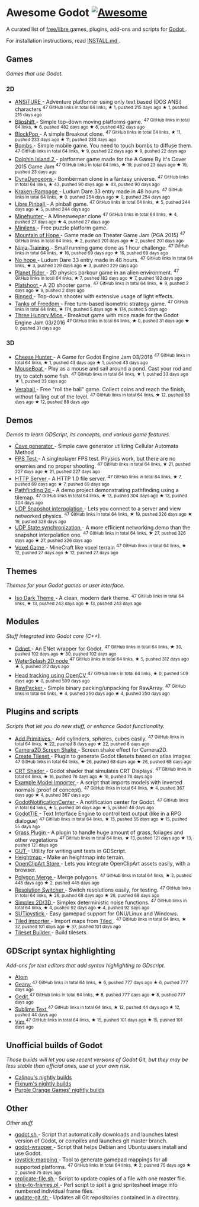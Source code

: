 <h1>
 Awesome Godot
 <a href="https://github.com/sindresorhus/awesome">
  <img alt="Awesome" src="https://cdn.rawgit.com/sindresorhus/awesome/d7305f38d29fed78fa85652e3a63e154dd8e8829/media/badge.svg"/>
 </a>
</h1>
<p>
 A curated list of
 <a href="https://gnu.org/philosophy/free-sw.html">
  free/libre
 </a>
 games, plugins, add-ons and scripts for
 <a href="http://godotengine.org">
  Godot
 </a>
 .
</p>
<p>
 For installation instructions, read
 <a href="https://github.com/Calinou/awesome-godot/blob/master/INSTALL.md">
  INSTALL.md
 </a>
 .
</p>
<h2>
 Games
</h2>
<p>
 <em>
  Games that use Godot.
 </em>
</p>
<h3>
 2D
</h3>
<ul>
 <li>
  <a href="https://github.com/w84death/ansiture">
   ANSiTURE
  </a>
  -  Adventure platformer using only text based (DOS ANSi) characters
  <sup>
   47 GitHub links in total 64 links, ★ 1, pushed 215 days ago
  </sup>
  <sup>
   &#9733 1, pushed 215 days ago
  </sup>
 </li>
 <li>
  <a href="https://github.com/wardsky/blipshift">
   Blipshift
  </a>
  - Simple top-down moving platforms game.
  <sup>
   47 GitHub links in total 64 links, ★ 6, pushed 482 days ago
  </sup>
  <sup>
   &#9733 6, pushed 482 days ago
  </sup>
 </li>
 <li>
  <a href="https://github.com/vnen/blockpop">
   BlockPop
  </a>
  - A simple Breakout clone.
  <sup>
   47 GitHub links in total 64 links, ★ 11, pushed 233 days ago
  </sup>
  <sup>
   &#9733 11, pushed 233 days ago
  </sup>
 </li>
 <li>
  <a href="https://github.com/randyyaj/Bombs">
   Bombs
  </a>
  - Simple mobile game. You need to touch bombs to diffuse them.
  <sup>
   47 GitHub links in total 64 links, ★ 9, pushed 22 days ago
  </sup>
  <sup>
   &#9733 9, pushed 22 days ago
  </sup>
 </li>
 <li>
  <a href="https://github.com/janmarcano/Dolphin-Island-2">
   Dolphin Island 2
  </a>
  - platformer game made for the A Game By It's Cover 2015 Game Jam
  <sup>
   47 GitHub links in total 64 links, ★ 19, pushed 23 days ago
  </sup>
  <sup>
   &#9733 19, pushed 23 days ago
  </sup>
 </li>
 <li>
  <a href="https://github.com/akien-mga/dynadungeons">
   DynaDungeons
  </a>
  - Bomberman clone in a fantasy universe.
  <sup>
   47 GitHub links in total 64 links, ★ 43, pushed 90 days ago
  </sup>
  <sup>
   &#9733 43, pushed 90 days ago
  </sup>
 </li>
 <li>
  <a href="https://github.com/randyyaj/Kraken-Rampage">
   Kraken-Rampage
  </a>
  - Ludum Dare 33 entry made in 48 hours.
  <sup>
   47 GitHub links in total 64 links, ★ 0, pushed 254 days ago
  </sup>
  <sup>
   &#9733 0, pushed 254 days ago
  </sup>
 </li>
 <li>
  <a href="https://github.com/Calinou/libre-pinball">
   Libre Pinball
  </a>
  - A pinball game.
  <sup>
   47 GitHub links in total 64 links, ★ 5, pushed 244 days ago
  </sup>
  <sup>
   &#9733 5, pushed 244 days ago
  </sup>
 </li>
 <li>
  <a href="https://github.com/genete/Minehunter">
   Minehunter
  </a>
  - A Minesweeper clone
  <sup>
   47 GitHub links in total 64 links, ★ 4, pushed 27 days ago
  </sup>
  <sup>
   &#9733 4, pushed 27 days ago
  </sup>
 </li>
 <li>
  <a href="http://kobuge-games.github.io/minilens/">
   Minilens
  </a>
  - Free puzzle platform game.
 </li>
 <li>
  <a href="https://github.com/w84death/mountain-of-hope">
   Mountain of Hope
  </a>
  - Game made on Theater Game Jam (PGA 2015)
  <sup>
   47 GitHub links in total 64 links, ★ 2, pushed 201 days ago
  </sup>
  <sup>
   &#9733 2, pushed 201 days ago
  </sup>
 </li>
 <li>
  <a href="https://github.com/KOBUGE-Games/Ninja-Training">
   Ninja-Training
  </a>
  - Small running game done as 1 hour challenge.
  <sup>
   47 GitHub links in total 64 links, ★ 16, pushed 69 days ago
  </sup>
  <sup>
   &#9733 16, pushed 69 days ago
  </sup>
 </li>
 <li>
  <a href="https://github.com/sergicollado/no_hope_LD33">
   No hope
  </a>
  - Ludum Dare 33 entry made in 48 hours.
  <sup>
   47 GitHub links in total 64 links, ★ 3, pushed 229 days ago
  </sup>
  <sup>
   &#9733 3, pushed 229 days ago
  </sup>
 </li>
 <li>
  <a href="https://github.com/FEDE0D/Planet-Rider">
   Planet Rider
  </a>
  - 2D physics parkour game in an alien environment.
  <sup>
   47 GitHub links in total 64 links, ★ 7, pushed 182 days ago
  </sup>
  <sup>
   &#9733 7, pushed 182 days ago
  </sup>
 </li>
 <li>
  <a href="https://github.com/Calinou/platshoot">
   Platshoot
  </a>
  - A 2D shooter game.
  <sup>
   47 GitHub links in total 64 links, ★ 9, pushed 2 days ago
  </sup>
  <sup>
   &#9733 9, pushed 2 days ago
  </sup>
 </li>
 <li>
  <a href="https://github.com/KOBUGE-Games/ringed">
   Ringed
  </a>
  - Top-down shooter with extensive usage of light effects.
 </li>
 <li>
  <a href="https://github.com/w84death/Tanks-of-Freedom">
   Tanks of Freedom
  </a>
  - Free turn-based isometric strategy game.
  <sup>
   47 GitHub links in total 64 links, ★ 174, pushed 5 days ago
  </sup>
  <sup>
   &#9733 174, pushed 5 days ago
  </sup>
 </li>
 <li>
  <a href="https://github.com/delstuff/threeHungryMice">
   Three Hungry Mice
  </a>
  - Breakout game with mice made for the Godot Engine Jam 03/2016
  <sup>
   47 GitHub links in total 64 links, ★ 0, pushed 31 days ago
  </sup>
  <sup>
   &#9733 0, pushed 31 days ago
  </sup>
 </li>
</ul>
<h3>
 3D
</h3>
<ul>
 <li>
  <a href="https://github.com/khairul169/cheese-hunter">
   Cheese Hunter
  </a>
  - A Game for Godot Engine Jam 03/2016
  <sup>
   47 GitHub links in total 64 links, ★ 1, pushed 43 days ago
  </sup>
  <sup>
   &#9733 1, pushed 43 days ago
  </sup>
 </li>
 <li>
  <a href="https://github.com/CowThing/MouseBoat">
   MouseBoat
  </a>
  - Play as a mouse and sail around a pond. Cast your rod and try to catch some fish.
  <sup>
   47 GitHub links in total 64 links, ★ 1, pushed 33 days ago
  </sup>
  <sup>
   &#9733 1, pushed 33 days ago
  </sup>
 </li>
 <li>
  <a href="https://github.com/Veraball/veraball">
   Veraball
  </a>
  - Free "roll the ball" game. Collect coins and reach the finish, without falling out of the level.
  <sup>
   47 GitHub links in total 64 links, ★ 12, pushed 88 days ago
  </sup>
  <sup>
   &#9733 12, pushed 88 days ago
  </sup>
 </li>
</ul>
<h2>
 Demos
</h2>
<p>
 <em>
  Demos to learn GDScript, its concepts, and various game features.
 </em>
</p>
<ul>
 <li>
  <a href="https://gitlab.com/TeddyDD/Godot-Cave-Generato">
   Cave generator
  </a>
  - Simple cave generator utilizing Cellular Automata Method
 </li>
 <li>
  <a href="https://github.com/Calinou/fps-test">
   FPS Test
  </a>
  - A singleplayer FPS test. Physics work, but there are no enemies and no proper shooting.
  <sup>
   47 GitHub links in total 64 links, ★ 21, pushed 227 days ago
  </sup>
  <sup>
   &#9733 21, pushed 227 days ago
  </sup>
 </li>
 <li>
  <a href="https://github.com/KOBUGE-Games/godot-httpd">
   HTTP Server
  </a>
  - A HTTP 1.0 file server.
  <sup>
   47 GitHub links in total 64 links, ★ 7, pushed 69 days ago
  </sup>
  <sup>
   &#9733 7, pushed 69 days ago
  </sup>
 </li>
 <li>
  <a href="https://github.com/FEDE0D/godot-pathfinding2d-demo">
   Pathfinding 2d
  </a>
  - A demo project demonstrating pathfinding using a tilemap.
  <sup>
   47 GitHub links in total 64 links, ★ 13, pushed 304 days ago
  </sup>
  <sup>
   &#9733 13, pushed 304 days ago
  </sup>
 </li>
 <li>
  <a href="https://github.com/jrimclean/godot-snapshot-interpolation-demo">
   UDP Snapshot interpolation
  </a>
  - Lets you connect to a server and view networked physics.
  <sup>
   47 GitHub links in total 64 links, ★ 19, pushed 326 days ago
  </sup>
  <sup>
   &#9733 19, pushed 326 days ago
  </sup>
 </li>
 <li>
  <a href="https://github.com/jrimclean/godot-state-sync-demo">
   UDP State synchronization
  </a>
  - A more efficient networking demo than the snapshot interpolation one.
  <sup>
   47 GitHub links in total 64 links, ★ 27, pushed 326 days ago
  </sup>
  <sup>
   &#9733 27, pushed 326 days ago
  </sup>
 </li>
 <li>
  <a href="https://github.com/toger5/Godot-Voxel-Game-MineCraftClone">
   Voxel Game
  </a>
  - MineCraft like voxel terrain
  <sup>
   47 GitHub links in total 64 links, ★ 12, pushed 27 days ago
  </sup>
  <sup>
   &#9733 12, pushed 27 days ago
  </sup>
 </li>
</ul>
<h2>
 Themes
</h2>
<p>
 <em>
  Themes for your Godot games or user interface.
 </em>
</p>
<ul>
 <li>
  <a href="https://github.com/GalanCM/Iso-Themes">
   Iso Dark Theme
  </a>
  - A clean, modern dark theme.
  <sup>
   47 GitHub links in total 64 links, ★ 13, pushed 243 days ago
  </sup>
  <sup>
   &#9733 13, pushed 243 days ago
  </sup>
 </li>
</ul>
<h2>
 Modules
</h2>
<p>
 <em>
  Stuff integrated into Godot core (C++).
 </em>
</p>
<ul>
 <li>
  <a href="https://github.com/jrimclean/gdnet">
   Gdnet
  </a>
  - An ENet wrapper for Godot.
  <sup>
   47 GitHub links in total 64 links, ★ 30, pushed 102 days ago
  </sup>
  <sup>
   &#9733 30, pushed 102 days ago
  </sup>
 </li>
 <li>
  <a href="https://github.com/laverneth/WaterSplash">
   WaterSplash 2D node
  </a>
  <sup>
   47 GitHub links in total 64 links, ★ 5, pushed 312 days ago
  </sup>
  <sup>
   &#9733 5, pushed 312 days ago
  </sup>
 </li>
 <li>
  <a href="https://github.com/antarktikali/godot-opencv-gpu-perspective">
   Head tracking using OpenCV
  </a>
  <sup>
   47 GitHub links in total 64 links, ★ 0, pushed 509 days ago
  </sup>
  <sup>
   &#9733 0, pushed 509 days ago
  </sup>
 </li>
 <li>
  <a href="https://github.com/jrimclean/rawpacker">
   RawPacker
  </a>
  - Simple binary packing/unpacking for RawArray.
  <sup>
   47 GitHub links in total 64 links, ★ 4, pushed 250 days ago
  </sup>
  <sup>
   &#9733 4, pushed 250 days ago
  </sup>
 </li>
</ul>
<h2>
 Plugins and scripts
</h2>
<p>
 <em>
  Scripts that let you do new stuff, or enhance Godot functionality.
 </em>
</p>
<ul>
 <li>
  <a href="https://github.com/TheHX/add_primitives">
   Add Primitives
  </a>
  - Add cylinders, spheres, cubes easily.
  <sup>
   47 GitHub links in total 64 links, ★ 22, pushed 8 days ago
  </sup>
  <sup>
   &#9733 22, pushed 8 days ago
  </sup>
 </li>
 <li>
  <a href="http://godotengine.org/qa/438/camera2d-screen-shake-extension">
   Camera2D Screen Shake
  </a>
  - Screen shake effect for Camera2D.
 </li>
 <li>
  <a href="https://github.com/vinod8990/godot_plugins">
   Create Tileset
  </a>
  - Plugin to generate Godot tilesets based on atlas images
  <sup>
   47 GitHub links in total 64 links, ★ 26, pushed 68 days ago
  </sup>
  <sup>
   &#9733 26, pushed 68 days ago
  </sup>
 </li>
 <li>
  <a href="https://github.com/henriquelalves/SimpleGodotCRTShader">
   CRT Shader
  </a>
  - Godot shader that simulates CRT Displays.
  <sup>
   47 GitHub links in total 64 links, ★ 16, pushed 76 days ago
  </sup>
  <sup>
   &#9733 16, pushed 76 days ago
  </sup>
 </li>
 <li>
  <a href="https://github.com/TheHX/godot_examples">
   Example Model Importer
  </a>
  - A script that imports models with inverted normals (proof of concept).
  <sup>
   47 GitHub links in total 64 links, ★ 4, pushed 367 days ago
  </sup>
  <sup>
   &#9733 4, pushed 367 days ago
  </sup>
 </li>
 <li>
  <a href="https://github.com/didier-v/GodotNotificationCenter">
   GodotNotificationCenter
  </a>
  - A notification center for Godot.
  <sup>
   47 GitHub links in total 64 links, ★ 5, pushed 46 days ago
  </sup>
  <sup>
   &#9733 5, pushed 46 days ago
  </sup>
 </li>
 <li>
  <a href="https://github.com/henriquelalves/GodotTIE">
   GodotTIE
  </a>
  - Text Interface Engine to control text output (like in a RPG dialogue)
  <sup>
   47 GitHub links in total 64 links, ★ 15, pushed 55 days ago
  </sup>
  <sup>
   &#9733 15, pushed 55 days ago
  </sup>
 </li>
 <li>
  <a href="https://github.com/marcosbitetti/grass_plugin_4_godot">
   Grass Plugin
  </a>
  - A plugin to handle huge amount of grass, foliages and other vegetations
  <sup>
   47 GitHub links in total 64 links, ★ 13, pushed 121 days ago
  </sup>
  <sup>
   &#9733 13, pushed 121 days ago
  </sup>
 </li>
 <li>
  <a href="https://bitbucket.org/bitwes/gut/overview">
   GUT
  </a>
  - Utility for writing unit tests in GDScript.
 </li>
 <li>
  <a href="https://gist.github.com/TheHX/94a83dea1a0f932d5805">
   Heightmap
  </a>
  - Make an heightmap into terrain.
 </li>
 <li>
  <a href="https://github.com/vinod8990/godot_plugins/tree/master/OpenClipArt_Store">
   OpenClipArt Store
  </a>
  - Lets you integrate OpenClipArt assets easily, with a browser.
 </li>
 <li>
  <a href="https://github.com/ScyDev/Godot-Scripts">
   Polygon Merge
  </a>
  - Merge polygons.
  <sup>
   47 GitHub links in total 64 links, ★ 2, pushed 445 days ago
  </sup>
  <sup>
   &#9733 2, pushed 445 days ago
  </sup>
 </li>
 <li>
  <a href="https://github.com/vinod8990/godot_plugins">
   Resolution Switcher
  </a>
  - Switch resolutions easily, for testing.
  <sup>
   47 GitHub links in total 64 links, ★ 26, pushed 68 days ago
  </sup>
  <sup>
   &#9733 26, pushed 68 days ago
  </sup>
 </li>
 <li>
  <a href="https://github.com/OvermindDL1/Godot-Helpers">
   Simplex 2D/3D
  </a>
  - Simplex deterministic noise functions.
  <sup>
   47 GitHub links in total 64 links, ★ 4, pushed 92 days ago
  </sup>
  <sup>
   &#9733 4, pushed 92 days ago
  </sup>
 </li>
 <li>
  <a href="https://gitlab.com/shine-upon-thee/joystick">
   SUTjoystick
  </a>
  - Easy gamepad support for GNU/Linux and Windows.
 </li>
 <li>
  <a href="https://github.com/MrGreenTea/GodotTiledImporter">
   Tiled importer
  </a>
  - Import maps from
  <a href="http://mapeditor.org">
   Tiled
  </a>
  .
  <sup>
   47 GitHub links in total 64 links, ★ 37, pushed 101 days ago
  </sup>
  <sup>
   &#9733 37, pushed 101 days ago
  </sup>
 </li>
 <li>
  <a href="https://gist.github.com/Calinou/27e979ab0a35500c3381">
   Tileset Builder
  </a>
  - Build tilesets.
 </li>
</ul>
<h2>
 GDScript syntax highlighting
</h2>
<p>
 <em>
  Add-ons for text editors that add syntax highlighting to GDscript.
 </em>
</p>
<ul>
 <li>
  <a href="https://atom.io/packages/lang-gdscript">
   Atom
  </a>
 </li>
 <li>
  <a href="https://github.com/haimat/GDScript-Geany">
   Geany
  </a>
  <sup>
   47 GitHub links in total 64 links, ★ 6, pushed 777 days ago
  </sup>
  <sup>
   &#9733 6, pushed 777 days ago
  </sup>
 </li>
 <li>
  <a href="https://github.com/haimat/GDScript-gedit">
   Gedit
  </a>
  <sup>
   47 GitHub links in total 64 links, ★ 8, pushed 777 days ago
  </sup>
  <sup>
   &#9733 8, pushed 777 days ago
  </sup>
 </li>
 <li>
  <a href="https://github.com/beefsack/GDScript-sublime">
   Sublime Text
  </a>
  <sup>
   47 GitHub links in total 64 links, ★ 12, pushed 44 days ago
  </sup>
  <sup>
   &#9733 12, pushed 44 days ago
  </sup>
 </li>
 <li>
  <a href="https://github.com/quabug/vim-gdscript">
   Vim
  </a>
  <sup>
   47 GitHub links in total 64 links, ★ 15, pushed 101 days ago
  </sup>
  <sup>
   &#9733 15, pushed 101 days ago
  </sup>
 </li>
</ul>
<h2>
 Unofficial builds of Godot
</h2>
<p>
 <em>
  Those builds will let you use recent versions of Godot Git, but they may be less stable than official ones, use at your own risk.
 </em>
</p>
<ul>
 <li>
  <a href="http://archive.hugo.pro/godot/">
   Calinou's nightly builds
  </a>
 </li>
 <li>
  <a href="http://fixnum.org/godot/">
   Fixnum's nightly builds
  </a>
 </li>
 <li>
  <a href="http://purpleorangegames.com/godot/">
   Purple Orange Games' nightly builds
  </a>
 </li>
</ul>
<h2>
 Other
</h2>
<p>
 <em>
  Other stuff.
 </em>
</p>
<ul>
 <li>
  <a href="https://github.com/adolson/godot-stuff/blob/master/godot.sh">
   godot.sh
  </a>
  - Script that automatically downloads and launches latest version of Godot, or compiles and launches git master branch.
 </li>
 <li>
  <a href="https://github.com/nsrosenqvist/godot-wrapper.git">
   godot-wrapper
  </a>
  - Script that helps Debian and Ubuntu users install and use Godot.
 </li>
 <li>
  <a href="https://github.com/Hinsbart/joystick-mapping">
   joystick-mapping
  </a>
  - Tool to generate gamepad mappings for all supported platforms.
  <sup>
   47 GitHub links in total 64 links, ★ 2, pushed 75 days ago
  </sup>
  <sup>
   &#9733 2, pushed 75 days ago
  </sup>
 </li>
 <li>
  <a href="https://github.com/adolson/godot-stuff/blob/master/replicate-file.sh">
   replicate-file.sh
  </a>
  - Script to update copies of a file with one master file.
 </li>
 <li>
  <a href="https://github.com/adolson/godot-stuff/blob/master/strip-to-frames.pl">
   strip-to-frames.pl
  </a>
  - Perl script to split a grid spritesheet image into numbered individual frame files.
 </li>
 <li>
  <a href="https://gist.github.com/Calinou/93938dc92484bc5e89f0">
   update-git.sh
  </a>
  - Updates all Git repositories contained in a directory.
 </li>
</ul>
